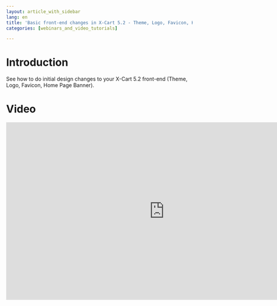 ```yaml
---
layout: article_with_sidebar
lang: en
title: 'Basic front-end changes in X-Cart 5.2 - Theme, Logo, Favicon, Home Page Banner'
categories: [webinars_and_video_tutorials]

---
```




# Introduction

See how to do initial design changes to your X-Cart 5.2 front-end (Theme, Logo, Favicon, Home Page Banner).

# Video

<iframe class="youtube-player" type="text/html" style="width: 853px; height: 480px" src="https://www.youtube.com/embed/vMopVgFLDxQ" frameborder="0"></iframe>